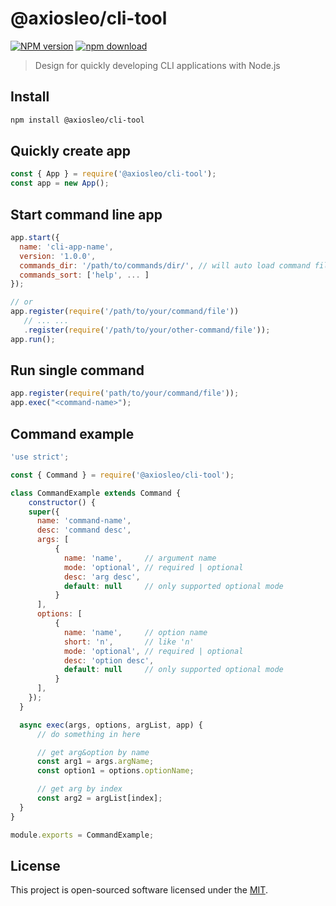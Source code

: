 # @axiosleo/cli-tool

[![NPM version](https://img.shields.io/npm/v/@axiosleo/cli-tool.svg?style=flat-square)](https://npmjs.org/package/@axiosleo/cli-tool)
[![npm download](https://img.shields.io/npm/dm/@axiosleo/cli-tool.svg?style=flat-square)](https://npmjs.org/package/@axiosleo/cli-tool)

> Design for quickly developing CLI applications with Node.js

## Install

```bash
npm install @axiosleo/cli-tool
```

## Quickly create app

```js
const { App } = require('@axiosleo/cli-tool');
const app = new App();
```

## Start command line app

```js
app.start({
  name: 'cli-app-name',
  version: '1.0.0',
  commands_dir: '/path/to/commands/dir/', // will auto load command files
  commands_sort: ['help', ... ]
});

// or
app.register(require('/path/to/your/command/file'))
   // ... ...
   .register(require('/path/to/your/other-command/file'));
app.run();
```

## Run single command

```js
app.register(require('path/to/your/command/file'));
app.exec("<command-name>");
```

## Command example

```js
'use strict';

const { Command } = require('@axiosleo/cli-tool');

class CommandExample extends Command {
    constructor() {
    super({
      name: 'command-name',
      desc: 'command desc',
      args: [
          {
            name: 'name',     // argument name
            mode: 'optional', // required | optional
            desc: 'arg desc',
            default: null     // only supported optional mode
          }
      ],
      options: [
          {
            name: 'name',     // option name
            short: 'n',       // like 'n'
            mode: 'optional', // required | optional
            desc: 'option desc',
            default: null     // only supported optional mode
          }
      ],
    });
  }

  async exec(args, options, argList, app) {
      // do something in here

      // get arg&option by name
      const arg1 = args.argName;
      const option1 = options.optionName;

      // get arg by index
      const arg2 = argList[index];
  }
}

module.exports = CommandExample;
```

## License

This project is open-sourced software licensed under the [MIT](LICENSE).